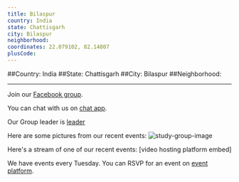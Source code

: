 ```yaml
---
title: Bilaspur
country: India
state: Chattisgarh
city: Bilaspur
neighborhood: 
coordinates: 22.079102, 82.14807
plusCode:
---
```


##Country: India
##State: Chattisgarh
##City: Bilaspur
##Neighborhood: 
*****
Join our [Facebook group](https://www.facebook.com/groups/free.code.camp.bilaspur).

You can chat with us on [chat app]().

Our Group leader is [leader]()

Here are some pictures from our recent events:
![study-group-image]()

Here's a stream of one of our recent events:
[video hosting platform embed]

We have events every Tuesday. You can RSVP for an event on [event platform]().
